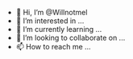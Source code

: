 - 👋 Hi, I’m @Willnotmel
- 👀 I’m interested in ...
- 🌱 I’m currently learning ...
- 💞️ I’m looking to collaborate on ...
- 📫 How to reach me ...

<!---
Willnotmel/Willnotmel is a ✨ special ✨ repository because its `README.md` (this file) appears on your GitHub profile.
You can click the Preview link to take a look at your changes.
--->
